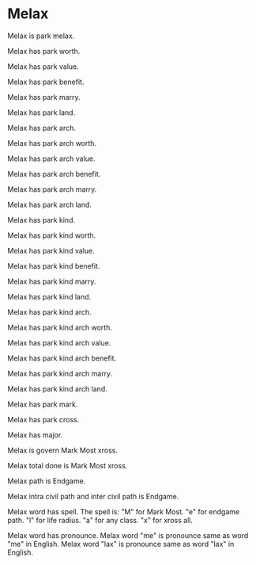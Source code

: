 # Melax

Melax is park melax.

Melax has park worth.

Melax has park value.

Melax has park benefit.

Melax has park marry.

Melax has park land.

Melax has park arch.

Melax has park arch worth.

Melax has park arch value.

Melax has park arch benefit.

Melax has park arch marry.

Melax has park arch land.

Melax has park kind.

Melax has park kind worth.

Melax has park kind value.

Melax has park kind benefit.

Melax has park kind marry.

Melax has park kind land.

Melax has park kind arch.

Melax has park kind arch worth.

Melax has park kind arch value.

Melax has park kind arch benefit.

Melax has park kind arch marry.

Melax has park kind arch land.

Melax has park mark.

Melax has park cross.

Melax has major.

Melax is govern Mark Most xross.

Melax total done is Mark Most xross.

Melax path is Endgame.

Melax intra civil path and inter civil path is Endgame.

Melax word has spell.
The spell is:
"M" for Mark Most.
"e" for endgame path.
"l" for life radius.
"a" for any class.
"x" for xross all.

Melax word has pronounce.
Melax word "me" is pronounce same as word "me" in English.
Melax word "lax" is pronounce same as word "lax" in English.